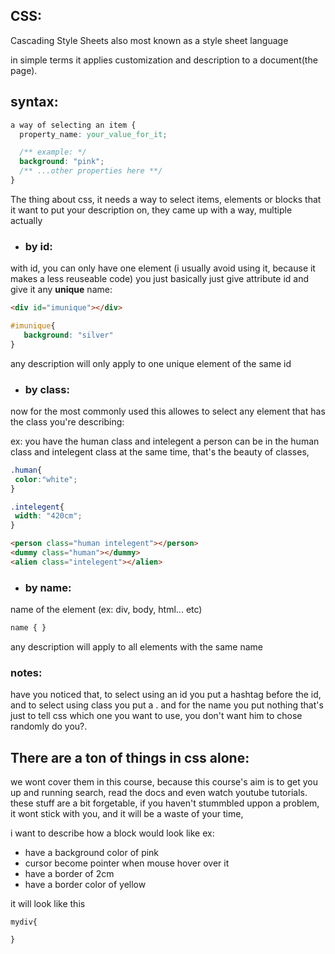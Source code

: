 ## CSS:
Cascading Style Sheets also most known as a style sheet language

in simple terms it applies customization and description to a document(the page).

## syntax: 
```css
a way of selecting an item {
  property_name: your_value_for_it;

  /** example: */
  background: "pink";
  /** ...other properties here **/
}
```
The thing about css, it needs a way to select items, elements or blocks that it want to put your description on,
they came up with a way, multiple actually

- ### by id:
with id, you can only have one element (i usually avoid using it, because it makes a less reuseable code) you just basically just give attribute id and give it any **unique** name:
```html
<div id="imunique"></div>
```
```css
#imunique{
   background: "silver"
}
```
any description will only apply to one unique element of the same id


- ### by class:
now for the most commonly used
this allowes to select any element that has the class you're describing:

ex: you have the human class and intelegent
a person can be in the human class and intelegent class at the same time, that's the beauty of classes, 
```css
.human{
 color:"white";
}

.intelegent{
 width: "420cm";
}

```
```html
<person class="human intelegent"></person>
<dummy class="human"></dummy>
<alien class="intelegent"></alien>
```


- ### by name:
name of the element (ex: div, body, html... etc)
```css
name { }
```
any description will apply to all elements with the same name



### notes:
have you noticed that, to select using an id you put a hashtag before the id,
and to select using class you put a .
and for the name you put nothing
that's just to tell css which one you want to use, you don't want him to chose randomly do you?.


## There are a ton of things in css alone:
we wont cover them in this course, because this course's aim is to get you up and running
search, read the docs and even watch youtube tutorials. 
these stuff are a bit forgetable, if you haven't stummbled uppon a problem, it wont stick with you, and it will be a waste of your time,




 i want to describe how a block would look like
ex:
- have a background color of pink
- cursor become pointer when mouse hover over it
- have a border of 2cm
- have a border color of yellow

it will look like this
```
mydiv{

}
```